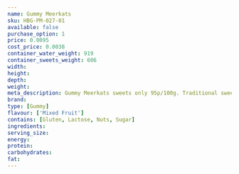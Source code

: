 ```yaml
---
name: Gummy Meerkats
sku: HBG-PM-027-01
available: false
purchase_option: 1
price: 0.0095
cost_price: 0.0038
container_water_weight: 919
container_sweets_weight: 606
width: 
height: 
depth: 
weight: 
meta_description: Gummy Meerkats sweets only 95p/100g. Traditional sweets and more at Humbugs Confectionery Store. Specialists in satisfying your sweet tooth!
brand: 
type: [Gummy]
flavour: ['Mixed Fruit']
contains: [Gluten, Lactose, Nuts, Sugar]
ingredients: 
serving_size: 
energy: 
protein: 
carbohydrates: 
fat: 
---
```

